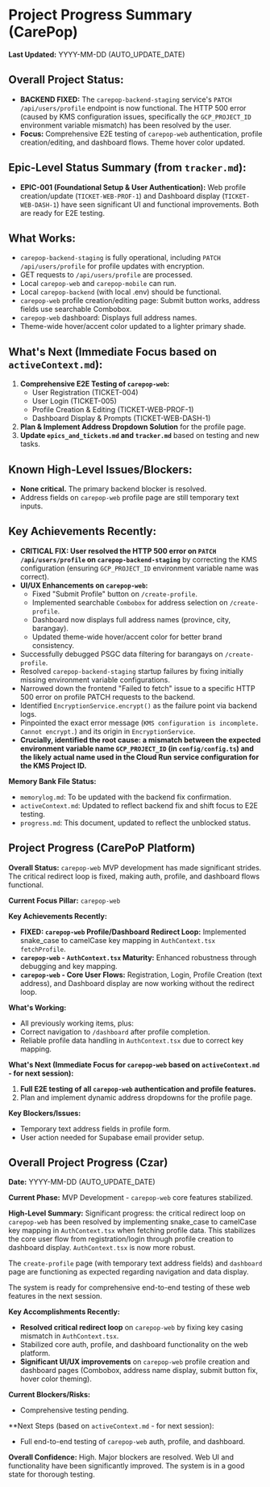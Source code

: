 # Project Progress Summary (CarePop)

**Last Updated:** YYYY-MM-DD (AUTO_UPDATE_DATE)

## Overall Project Status:
*   **BACKEND FIXED:** The `carepop-backend-staging` service's `PATCH /api/users/profile` endpoint is now functional. The HTTP 500 error (caused by KMS configuration issues, specifically the `GCP_PROJECT_ID` environment variable mismatch) has been resolved by the user.
*   **Focus:** Comprehensive E2E testing of `carepop-web` authentication, profile creation/editing, and dashboard flows. Theme hover color updated.

## Epic-Level Status Summary (from `tracker.md`):
*   **EPIC-001 (Foundational Setup & User Authentication):** Web profile creation/update (`TICKET-WEB-PROF-1`) and Dashboard display (`TICKET-WEB-DASH-1`) have seen significant UI and functional improvements. Both are ready for E2E testing.

## What Works:
*   `carepop-backend-staging` is fully operational, including `PATCH /api/users/profile` for profile updates with encryption.
*   GET requests to `/api/users/profile` are processed.
*   Local `carepop-web` and `carepop-mobile` can run.
*   Local `carepop-backend` (with local .env) should be functional.
*   `carepop-web` profile creation/editing page: Submit button works, address fields use searchable Combobox.
*   `carepop-web` dashboard: Displays full address names.
*   Theme-wide hover/accent color updated to a lighter primary shade.

## What's Next (Immediate Focus based on `activeContext.md`):
1.  **Comprehensive E2E Testing of `carepop-web`:**
    *   User Registration (TICKET-004)
    *   User Login (TICKET-005)
    *   Profile Creation & Editing (TICKET-WEB-PROF-1)
    *   Dashboard Display & Prompts (TICKET-WEB-DASH-1)
2.  **Plan & Implement Address Dropdown Solution** for the profile page.
3.  **Update `epics_and_tickets.md` and `tracker.md`** based on testing and new tasks.

## Known High-Level Issues/Blockers:
*   **None critical.** The primary backend blocker is resolved.
*   Address fields on `carepop-web` profile page are still temporary text inputs.

## Key Achievements Recently:
*   **CRITICAL FIX: User resolved the HTTP 500 error on `PATCH /api/users/profile` on `carepop-backend-staging`** by correcting the KMS configuration (ensuring `GCP_PROJECT_ID` environment variable name was correct).
*   **UI/UX Enhancements on `carepop-web`:**
    *   Fixed "Submit Profile" button on `/create-profile`.
    *   Implemented searchable `Combobox` for address selection on `/create-profile`.
    *   Dashboard now displays full address names (province, city, barangay).
    *   Updated theme-wide hover/accent color for better brand consistency.
*   Successfully debugged PSGC data filtering for barangays on `/create-profile`.
*   Resolved `carepop-backend-staging` startup failures by fixing initially missing environment variable configurations.
*   Narrowed down the frontend "Failed to fetch" issue to a specific HTTP 500 error on profile PATCH requests to the backend.
*   Identified `EncryptionService.encrypt()` as the failure point via backend logs.
*   Pinpointed the exact error message (`KMS configuration is incomplete. Cannot encrypt.`) and its origin in `EncryptionService`.
*   **Crucially, identified the root cause: a mismatch between the expected environment variable name `GCP_PROJECT_ID` (in `config/config.ts`) and the likely actual name used in the Cloud Run service configuration for the KMS Project ID.**

**Memory Bank File Status:**
*   `memorylog.md`: To be updated with the backend fix confirmation.
*   `activeContext.md`: Updated to reflect backend fix and shift focus to E2E testing.
*   `progress.md`: This document, updated to reflect the unblocked status.

## Project Progress (CarePoP Platform)

**Overall Status:** `carepop-web` MVP development has made significant strides. The critical redirect loop is fixed, making auth, profile, and dashboard flows functional.

**Current Focus Pillar:** `carepop-web`

**Key Achievements Recently:**
*   **FIXED: `carepop-web` Profile/Dashboard Redirect Loop:** Implemented snake_case to camelCase key mapping in `AuthContext.tsx` `fetchProfile`.
*   **`carepop-web` - `AuthContext.tsx` Maturity:** Enhanced robustness through debugging and key mapping.
*   **`carepop-web` - Core User Flows:** Registration, Login, Profile Creation (text address), and Dashboard display are now working without the redirect loop.

**What's Working:**
*   All previously working items, plus:
*   Correct navigation to `/dashboard` after profile completion.
*   Reliable profile data handling in `AuthContext.tsx` due to correct key mapping.

**What's Next (Immediate Focus for `carepop-web` based on `activeContext.md` - for next session):**
1.  **Full E2E testing of all `carepop-web` authentication and profile features.**
2.  Plan and implement dynamic address dropdowns for the profile page.

**Key Blockers/Issues:**
*   Temporary text address fields in profile form.
*   User action needed for Supabase email provider setup.

## Overall Project Progress (Czar)

**Date:** YYYY-MM-DD (AUTO_UPDATE_DATE)

**Current Phase:** MVP Development - `carepop-web` core features stabilized.

**High-Level Summary:**
Significant progress: the critical redirect loop on `carepop-web` has been resolved by implementing snake_case to camelCase key mapping in `AuthContext.tsx` when fetching profile data. This stabilizes the core user flow from registration/login through profile creation to dashboard display. `AuthContext.tsx` is now more robust.

The `create-profile` page (with temporary text address fields) and `dashboard` page are functioning as expected regarding navigation and data display.

The system is ready for comprehensive end-to-end testing of these web features in the next session.

**Key Accomplishments Recently:**
*   **Resolved critical redirect loop** on `carepop-web` by fixing key casing mismatch in `AuthContext.tsx`.
*   Stabilized core auth, profile, and dashboard functionality on the web platform.
*   **Significant UI/UX improvements** on `carepop-web` profile creation and dashboard pages (Combobox, address name display, submit button fix, hover color theming).

**Current Blockers/Risks:**
*   Comprehensive testing pending.

**Next Steps (based on `activeContext.md` - for next session):
*   Full end-to-end testing of `carepop-web` auth, profile, and dashboard.

**Overall Confidence:** High. Major blockers are resolved. Web UI and functionality have been significantly improved. The system is in a good state for thorough testing.